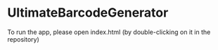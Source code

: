 # UltimateBarcodeGenerator

To run the app, please open index.html (by double-clicking on it in the repository)